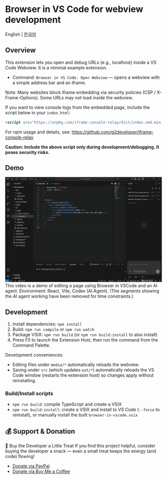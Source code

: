 # Browser in VS Code for webview development

English | [한국어](README.ko.md)

## Overview

This extension lets you open and debug URLs (e.g., localhost) inside a VS Code Webview. It is a minimal example extension.

- Command: `Browser in VS Code: Open Webview` — opens a webview with a simple address bar and an iframe.

Note: Many websites block iframe embedding via security policies (CSP / X-Frame-Options). Some URLs may not load inside the webview.

If you want to view console logs from the embedded page, include the script below in your `index.html`:
```html
<script src="https://unpkg.com/iframe-console-relay/dist/index.umd.min.js"></script>
```
For npm usage and details, see:
https://github.com/g2developer/iframe-console-relay

**Caution: Include the above script only during development/debugging. It poses security risks.**

## Demo

![Demo: Browser in VS Code](images/demo.gif)
This video is a demo of editing a page using Browser in VSCode and an AI agent.
Environment: React, Vite, Codex (AI Agent).
(The segments showing the AI agent working have been removed for time constraints.)

## Development

1. Install dependencies: `npm install`
2. Build: `npm run compile` or `npm run watch`
3. Package VSIX: `npm run build` (or `npm run build:install` to also install)
4. Press F5 to launch the Extension Host, then run the command from the Command Palette.

Development conveniences:
- Editing files under `media/*` automatically reloads the webview.
- Saving under `src` (which updates `out/*`) automatically reloads the VS Code window (restarts the extension host) so changes apply without reinstalling.

### Build/Install scripts
- `npm run build`: compile TypeScript and create a VSIX
- `npm run build:install`: create a VSIX and install to VS Code (`--force` to reinstall), or manually install the built `browser-in-vscode.vsix`


## 💰 Support & Donation

🍪 Buy the Developer a Little Treat
If you find this project helpful, consider buying the developer a snack — even a small treat keeps the energy (and code) flowing!

- [Donate via PayPal](https://buymeacoffee.com/gyu2036)
- [Donate via Buy Me a Coffee](https://buymeacoffee.com/gyu2036)
